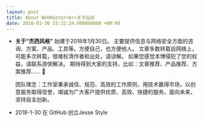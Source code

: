```yaml
---
layout: post
title: About WebMaster<br>关于站长
date: 2018-01-30 15:32:24.000000000 +09:00
---
```

- **关于“杰西风格”**
    始建于2018年1月30日。
    主要提供信息与网络安全方面的咨询、方案、产品、工具等。方便自己，也方便他人。
    文章多数转载自网络上，可能多次转载，很难标清作者和出处，请谅解。
    如果您感觉本博侵犯了您的权益，请联系游侠解决。
    期待得到大家的支持，比如：文章推荐、产品推荐、方案推荐…… 🙂
    
    团队理念：工作室秉承诚信、规范、高效的工作原则，用技术赢得市场，以创意服务取得信誉，竭诚为广大客户提供优质、高效、快捷的服务。面向未来，坚持自主创新。

- 2018-1-30 在 GitHub 创立Jesse Style
